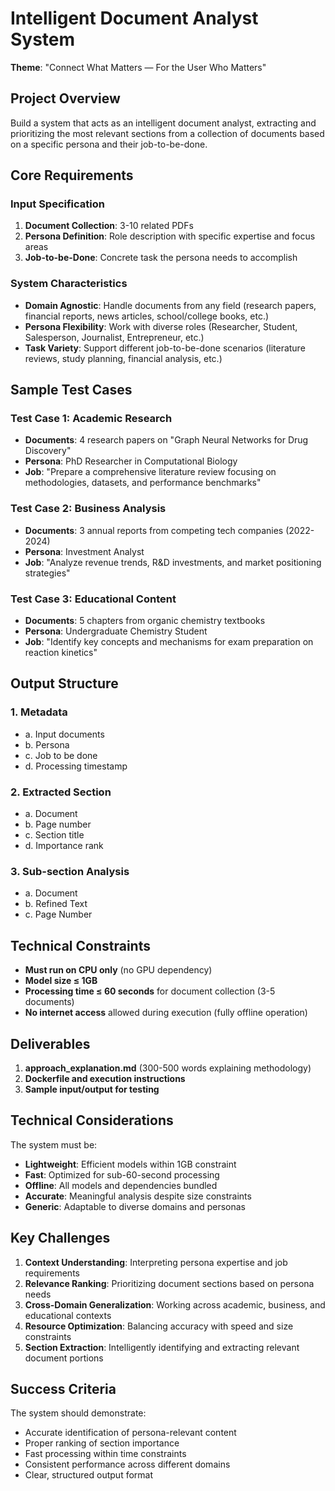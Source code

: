 # Intelligent Document Analyst System
**Theme**: "Connect What Matters — For the User Who Matters"

## Project Overview

Build a system that acts as an intelligent document analyst, extracting and prioritizing the most relevant sections from a collection of documents based on a specific persona and their job-to-be-done.

## Core Requirements

### Input Specification
1. **Document Collection**: 3-10 related PDFs
2. **Persona Definition**: Role description with specific expertise and focus areas
3. **Job-to-be-Done**: Concrete task the persona needs to accomplish

### System Characteristics
- **Domain Agnostic**: Handle documents from any field (research papers, financial reports, news articles, school/college books, etc.)
- **Persona Flexibility**: Work with diverse roles (Researcher, Student, Salesperson, Journalist, Entrepreneur, etc.)
- **Task Variety**: Support different job-to-be-done scenarios (literature reviews, study planning, financial analysis, etc.)

## Sample Test Cases

### Test Case 1: Academic Research
- **Documents**: 4 research papers on "Graph Neural Networks for Drug Discovery"    
- **Persona**: PhD Researcher in Computational Biology
- **Job**: "Prepare a comprehensive literature review focusing on methodologies, datasets, and performance benchmarks"

### Test Case 2: Business Analysis
- **Documents**: 3 annual reports from competing tech companies (2022-2024)
- **Persona**: Investment Analyst
- **Job**: "Analyze revenue trends, R&D investments, and market positioning strategies"

### Test Case 3: Educational Content
- **Documents**: 5 chapters from organic chemistry textbooks
- **Persona**: Undergraduate Chemistry Student
- **Job**: "Identify key concepts and mechanisms for exam preparation on reaction kinetics"

## Output Structure

### 1. Metadata
- a. Input documents
- b. Persona
- c. Job to be done
- d. Processing timestamp

### 2. Extracted Section
- a. Document
- b. Page number
- c. Section title
- d. Importance rank

### 3. Sub-section Analysis
- a. Document
- b. Refined Text
- c. Page Number

## Technical Constraints

- **Must run on CPU only** (no GPU dependency)
- **Model size ≤ 1GB**
- **Processing time ≤ 60 seconds** for document collection (3-5 documents)
- **No internet access** allowed during execution (fully offline operation)

## Deliverables

1. **approach_explanation.md** (300-500 words explaining methodology)
2. **Dockerfile and execution instructions**
3. **Sample input/output for testing**

## Technical Considerations

The system must be:
- **Lightweight**: Efficient models within 1GB constraint
- **Fast**: Optimized for sub-60-second processing
- **Offline**: All models and dependencies bundled
- **Accurate**: Meaningful analysis despite size constraints
- **Generic**: Adaptable to diverse domains and personas

## Key Challenges

1. **Context Understanding**: Interpreting persona expertise and job requirements
2. **Relevance Ranking**: Prioritizing document sections based on persona needs
3. **Cross-Domain Generalization**: Working across academic, business, and educational contexts
4. **Resource Optimization**: Balancing accuracy with speed and size constraints
5. **Section Extraction**: Intelligently identifying and extracting relevant document portions

## Success Criteria

The system should demonstrate:
- Accurate identification of persona-relevant content
- Proper ranking of section importance
- Fast processing within time constraints
- Consistent performance across different domains
- Clear, structured output format
